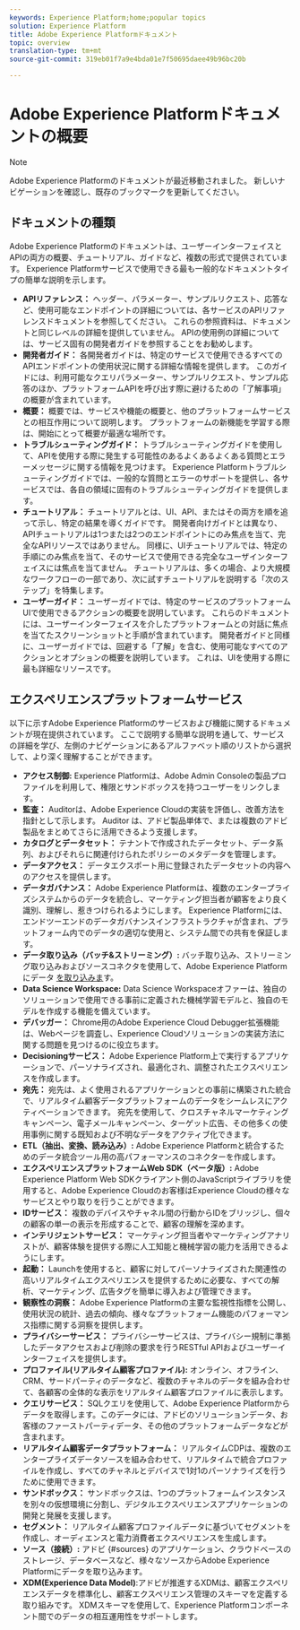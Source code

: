 ```yaml
---
keywords: Experience Platform;home;popular topics
solution: Experience Platform
title: Adobe Experience Platformドキュメント
topic: overview
translation-type: tm+mt
source-git-commit: 319eb01f7a9e4bda01e7f50695daee49b96bc20b

---
```



# Adobe Experience Platformドキュメントの概要

>[!NOTE]
>Adobe Experience Platformのドキュメントが最近移動されました。 新しいナビゲーションを確認し、既存のブックマークを更新してください。

## ドキュメントの種類

Adobe Experience Platformのドキュメントは、ユーザーインターフェイスとAPIの両方の概要、チュートリアル、ガイドなど、複数の形式で提供されています。 Experience Platformサービスで使用できる最も一般的なドキュメントタイプの簡単な説明を示します。

* **APIリファレンス：** ヘッダー、パラメーター、サンプルリクエスト、応答など、使用可能なエンドポイントの詳細については、各サービスのAPIリファレンスドキュメントを参照してください。 これらの参照資料は、ドキュメントと同じレベルの詳細を提供していません。 APIの使用例の詳細については、サービス固有の開発者ガイドを参照することをお勧めします。
* **開発者ガイド：** 各開発者ガイドは、特定のサービスで使用できるすべてのAPIエンドポイントの使用状況に関する詳細な情報を提供します。 このガイドには、利用可能なクエリパラメーター、サンプルリクエスト、サンプル応答のほか、プラットフォームAPIを呼び出す際に避けるための「了解事項」の概要が含まれています。
* **概要：** 概要では、サービスや機能の概要と、他のプラットフォームサービスとの相互作用について説明します。 プラットフォームの新機能を学習する際は、開始にとって概要が最適な場所です。
* **トラブルシューティングガイド：** トラブルシューティングガイドを使用して、APIを使用する際に発生する可能性のあるよくあるよくある質問とエラーメッセージに関する情報を見つけます。 Experience Platformトラブルシューティングガイドでは、一般的な質問とエラーのサポートを提供し、各サービスでは、各自の領域に固有のトラブルシューティングガイドを提供します。
* **チュートリアル：** チュートリアルとは、UI、API、またはその両方を順を追って示し、特定の結果を導くガイドです。 開発者向けガイドとは異なり、APIチュートリアルは1つまたは2つのエンドポイントにのみ焦点を当て、完全なAPIリソースではありません。 同様に、UIチュートリアルでは、特定の手順にのみ焦点を当て、そのサービスで使用できる完全なユーザインターフェイスには焦点を当てません。 チュートリアルは、多くの場合、より大規模なワークフローの一部であり、次に試すチュートリアルを説明する「次のステップ」を特集します。
* **ユーザーガイド：** ユーザーガイドでは、特定のサービスのプラットフォームUIで使用できるアクションの概要を説明しています。 これらのドキュメントには、ユーザーインターフェイスを介したプラットフォームとの対話に焦点を当てたスクリーンショットと手順が含まれています。 開発者ガイドと同様に、ユーザーガイドでは、回避する「了解」を含む、使用可能なすべてのアクションとオプションの概要を説明しています。 これは、UIを使用する際に最も詳細なリソースです。

## エクスペリエンスプラットフォームサービス

以下に示すAdobe Experience Platformのサービスおよび機能に関するドキュメントが現在提供されています。 ここで説明する簡単な説明を通して、サービスの詳細を学び、左側のナビゲーションにあるアルファベット順のリストから選択して、より深く理解することができます。

* **アクセス制御:** Experience Platformは、Adobe Admin Consoleの製品プロファイルを利用して、権限とサンドボックスを持つユーザーをリンクします。
* **監査：** Auditorは、Adobe Experience Cloudの実装を評価し、改善方法を指針として示します。 Auditor は、アドビ製品単体で、または複数のアドビ製品をまとめてさらに活用できるよう支援します。
* **カタログとデータセット：** テナントで作成されたデータセット、データ系列、およびそれらに関連付けられたポリシーのメタデータを管理します。
* **データアクセス：** データエクスポート用に登録されたデータセットの内容へのアクセスを提供します。
* **データガバナンス：** Adobe Experience Platformは、複数のエンタープライズシステムからのデータを統合し、マーケティング担当者が顧客をより良く識別、理解し、惹きつけられるようにします。 Experience Platformには、エンドツーエンドのデータガバナンスインフラストラクチャが含まれ、プラットフォーム内でのデータの適切な使用と、システム間での共有を保証します。
* **データ取り込み（バッチ&amp;ストリーミング）:** バッチ取り込み、ストリーミング取り込みおよびソースコネクタを使用して、Adobe Experience Platformにデータ [を取り込みま](#sources)す。
* **Data Science Workspace:** Data Science Workspaceオファーは、独自のソリューションで使用できる事前に定義された機械学習モデルと、独自のモデルを作成する機能を備えています。
* **デバッガー：** Chrome用のAdobe Experience Cloud Debugger拡張機能は、Webページを調査し、Experience Cloudソリューションの実装方法に関する問題を見つけるのに役立ちます。
* **Decisioningサービス：** Adobe Experience Platform上で実行するアプリケーションで、パーソナライズされ、最適化され、調整されたエクスペリエンスを作成します。
* **宛先：** 宛先は、よく使用されるアプリケーションとの事前に構築された統合で、リアルタイム顧客データプラットフォームのデータをシームレスにアクティベーションできます。 宛先を使用して、クロスチャネルマーケティングキャンペーン、電子メールキャンペーン、ターゲット広告、その他多くの使用事例に関する既知および不明なデータをアクティブ化できます。
* **ETL（抽出、変換、読み込み）:** Adobe Experience Platformと統合するためのデータ統合ツール用の高パフォーマンスのコネクターを作成します。
* **エクスペリエンスプラットフォームWeb SDK（ベータ版）:** Adobe Experience Platform Web SDKクライアント側のJavaScriptライブラリを使用すると、Adobe Experience Cloudのお客様はExperience Cloudの様々なサービスとやり取りを行うことができます。
* **IDサービス：** 複数のデバイスやチャネル間の行動からIDをブリッジし、個々の顧客の単一の表示を形成することで、顧客の理解を深めます。
* **インテリジェントサービス：** マーケティング担当者やマーケティングアナリストが、顧客体験を提供する際に人工知能と機械学習の能力を活用できるようにします。
* **起動：** Launchを使用すると、顧客に対してパーソナライズされた関連性の高いリアルタイムエクスペリエンスを提供するために必要な、すべての解析、マーケティング、広告タグを簡単に導入および管理できます。
* **観察性の洞察：** Adobe Experience Platformの主要な監視性指標を公開し、使用状況の統計、過去の傾向、様々なプラットフォーム機能のパフォーマンス指標に関する洞察を提供します。
* **プライバシーサービス：** プライバシーサービスは、プライバシー規制に準拠したデータアクセスおよび削除の要求を行うRESTful APIおよびユーザーインターフェイスを提供します。
* **プロファイル(リアルタイム顧客プロファイル):** オンライン、オフライン、CRM、サードパーティのデータなど、複数のチャネルのデータを組み合わせて、各顧客の全体的な表示をリアルタイム顧客プロファイルに表示します。
* **クエリサービス：** SQLクエリを使用して、Adobe Experience Platformからデータを取得します。このデータには、アドビのソリューションデータ、お客様のファーストパーティデータ、その他のプラットフォームデータなどが含まれます。
* **リアルタイム顧客データプラットフォーム：** リアルタイムCDPは、複数のエンタープライズデータソースを組み合わせて、リアルタイムで統合プロファイルを作成し、すべてのチャネルとデバイスで1対1のパーソナライズを行うために使用できます。
* **サンドボックス：** サンドボックスは、1つのプラットフォームインスタンスを別々の仮想環境に分割し、デジタルエクスペリエンスアプリケーションの開発と発展を支援します。
* **セグメント：** リアルタイム顧客プロファイルデータに基づいてセグメントを作成し、オーディエンスと電力消費者エクスペリエンスを生成します。
* **ソース（接続）:** アドビ {#sources} のアプリケーション、クラウドベースのストレージ、データベースなど、様々なソースからAdobe Experience Platformにデータを取り込みます。
* **XDM(Experience Data Model)**:アドビが推進するXDMは、顧客エクスペリエンスデータを標準化し、顧客エクスペリエンス管理のスキーマを定義する取り組みです。 XDMスキーマを使用して、Experience Platformコンポーネント間でのデータの相互運用性をサポートします。